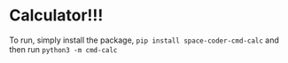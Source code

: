 # Calculator!!!

To run, simply install the package, `pip install space-coder-cmd-calc` and then run `python3 -m cmd-calc`